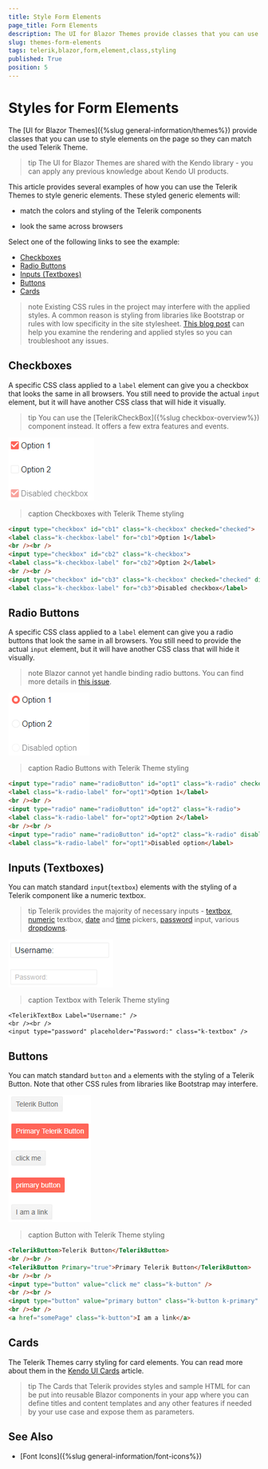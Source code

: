 ```yaml
---
title: Style Form Elements
page_title: Form Elements
description: The UI for Blazor Themes provide classes that you can use to style elements on the page so they can match the used Telerik Theme.
slug: themes-form-elements
tags: telerik,blazor,form,element,class,styling
published: True
position: 5
---
```


# Styles for Form Elements

The [UI for Blazor Themes]({%slug general-information/themes%}) provide classes that you can use to style elements on the page so they can match the used Telerik Theme.

>tip The UI for Blazor Themes are shared with the Kendo library - you can apply any previous knowledge about Kendo UI products.

This article provides several examples of how you can use the Telerik Themes to style generic elements. These styled generic elements will:

* match the colors and styling of the Telerik components

* look the same across browsers

Select one of the following links to see the example:

* [Checkboxes](#checkboxes)
* [Radio Buttons](#radio-buttons)
* [Inputs (Textboxes)](#inputs-(textboxes))
* [Buttons](#buttons)
* [Cards](#cards)

>note Existing CSS rules in the project may interfere with the applied styles. A common reason is styling from libraries like Bootstrap or rules with low specificity in the site stylesheet. [This blog post](https://www.telerik.com/blogs/improve-your-debugging-skills-with-chrome-devtools) can help you examine the rendering and applied styles so you can troubleshoot any issues.

## Checkboxes

A specific CSS class applied to a `label` element can give you a checkbox that looks the same in all browsers. You still need to provide the actual `input` element, but it will have another CSS class that will hide it visually.

>tip You can use the [TelerikCheckBox]({%slug checkbox-overview%}) component instead. It offers a few extra features and events.

![](images/style-checkbox.png)

>caption Checkboxes with Telerik Theme styling

````HTML
<input type="checkbox" id="cb1" class="k-checkbox" checked="checked">
<label class="k-checkbox-label" for="cb1">Option 1</label>
<br /><br />
<input type="checkbox" id="cb2" class="k-checkbox">
<label class="k-checkbox-label" for="cb2">Option 2</label>
<br /><br />
<input type="checkbox" id="cb3" class="k-checkbox" checked="checked" disabled="disabled">
<label class="k-checkbox-label" for="cb3">Disabled checkbox</label>
````

## Radio Buttons

A specific CSS class applied to a `label` element can give you a radio buttons that look the same in all browsers. You still need to provide the actual `input` element, but it will have another CSS class that will hide it visually.

>note Blazor cannot yet handle binding radio buttons. You can find more details in [this issue](https://github.com/aspnet/AspNetCore/issues/5579).

![](images/style-radio.png)

>caption Radio Buttons with Telerik Theme styling

````HTML
<input type="radio" name="radioButton" id="opt1" class="k-radio" checked="checked">
<label class="k-radio-label" for="opt1">Option 1</label>
<br /><br />
<input type="radio" name="radioButton" id="opt2" class="k-radio">
<label class="k-radio-label" for="opt2">Option 2</label>
<br /><br />
<input type="radio" name="radioButton" id="opt2" class="k-radio" disabled="disabled">
<label class="k-radio-label" for="opt1">Disabled option</label>
````

## Inputs (Textboxes)

You can match standard `input`(`textbox`) elements with the styling of a Telerik component like a numeric textbox.

>tip Telerik provides the majority of necessary inputs - [textbox](../components/textbox/overview), [numeric](../components/numerictextbox/overview) textbox, [date](../components/datepicker/overview) and [time](../components/timepicker/overview) pickers, [password](../components/textbox/overview) input, various [dropdowns](../components/combobox/overview).

![](images/style-input.png)

>caption Textbox with Telerik Theme styling

````CSHTML
<TelerikTextBox Label="Username:" />
<br /><br />
<input type="password" placeholder="Password:" class="k-textbox" />
````


## Buttons

You can match standard `button` and `a` elements with the styling of a Telerik Button. Note that other CSS rules from libraries like Bootstrap may interfere.

![](images/style-buttons.png)

>caption Button with Telerik Theme styling

````HTML
<TelerikButton>Telerik Button</TelerikButton>
<br /><br />
<TelerikButton Primary="true">Primary Telerik Button</TelerikButton>
<br /><br />
<input type="button" value="click me" class="k-button" />
<br /><br />
<input type="button" value="primary button" class="k-button k-primary" />
<br /><br />
<a href="somePage" class="k-button">I am a link</a>
````

## Cards

The Telerik Themes carry styling for card elements. You can read more about them in the [Kendo UI Cards](https://docs.telerik.com/kendo-ui/styles-and-layout/cards) article.

>tip The Cards that Telerik provides styles and sample HTML for can be put into reusable Blazor components in your app where you can define titles and content templates and any other features if needed by your use case and expose them as parameters.

## See Also

  * [Font Icons]({%slug general-information/font-icons%})
